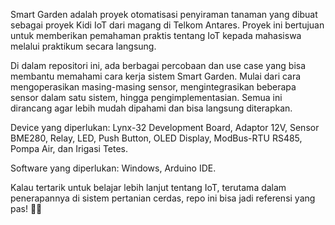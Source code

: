 Smart Garden adalah proyek otomatisasi penyiraman tanaman yang dibuat sebagai proyek Kidi IoT dari magang di Telkom Antares. Proyek ini bertujuan untuk memberikan pemahaman praktis tentang IoT kepada mahasiswa melalui praktikum secara langsung.

Di dalam repositori ini, ada berbagai percobaan dan use case yang bisa membantu memahami cara kerja sistem Smart Garden. Mulai dari cara mengoperasikan masing-masing sensor, mengintegrasikan beberapa sensor dalam satu sistem, hingga pengimplementasian. Semua ini dirancang agar lebih mudah dipahami dan bisa langsung diterapkan.

Device yang diperlukan: Lynx-32 Development Board, Adaptor 12V, Sensor BME280, Relay, LED, Push Button, OLED Display, ModBus-RTU RS485, Pompa Air, dan Irigasi Tetes.

Software yang diperlukan: Windows, Arduino IDE.

Kalau tertarik untuk belajar lebih lanjut tentang IoT, terutama dalam penerapannya di sistem pertanian cerdas, repo ini bisa jadi referensi yang pas! 🚀🌱
